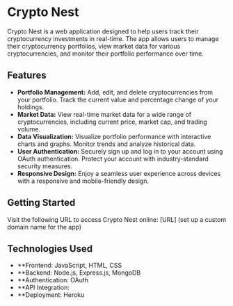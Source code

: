 # Crypto Nest

Crypto Nest is a web application designed to help users track their cryptocurrency investments in real-time. The app allows users to manage their cryptocurrency portfolios, view market data for various cryptocurrencies, and monitor their portfolio performance over time.

## Features

- **Portfolio Management:** Add, edit, and delete cryptocurrencies from your portfolio. Track the current value and percentage change of your holdings.
- **Market Data:** View real-time market data for a wide range of cryptocurrencies, including current price, market cap, and trading volume.
- **Data Visualization:** Visualize portfolio performance with interactive charts and graphs. Monitor trends and analyze historical data.
- **User Authentication:** Securely sign up and log in to your account using OAuth authentication. Protect your account with industry-standard security measures.
- **Responsive Design:** Enjoy a seamless user experience across devices with a responsive and mobile-friendly design.

## Getting Started

 Visit the following URL to access Crypto Nest online: [URL]
(set up a custom domain name for the app)

## Technologies Used
- **Frontend: JavaScript, HTML, CSS
- **Backend: Node.js, Express.js, MongoDB
- **Authentication: OAuth
- **API Integration:
- **Deployment: Heroku

  
